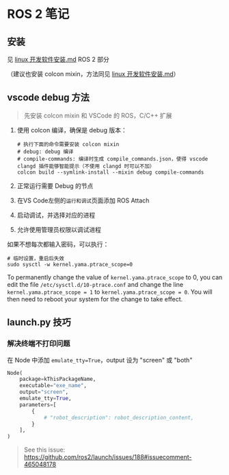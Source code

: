 # ROS 2 笔记

## 安装

见 [linux 开发软件安装.md](../Linux/linux%20开发软件安装.md) ROS 2 部分

（建议也安装 colcon mixin，方法同见 [linux 开发软件安装.md](../Linux/linux%20开发软件安装.md)）

## vscode debug 方法

>  先安装 colcon mixin 和 VSCode 的 ROS，C/C++ 扩展

1. 使用 colcon 编译，确保是 debug 版本：

   ```shell
   # 执行下面的命令需要安装 colcon mixin
   # debug: debug 编译
   # compile-commands: 编译时生成 compile_commands.json，使得 vscode clangd 插件能够智能提示（不使用 clangd 时可以不加）
   colcon build --symlink-install --mixin debug compile-commands
   ```

2. 正常运行需要 Debug 的节点
3. 在VS Code左侧的`运行和调试`页面添加 ROS Attach
4. 启动调试，并选择对应的进程
5. 允许使用管理员权限以调试进程

如果不想每次都输入密码，可以执行：

```shell
# 临时设置，重启后失效
sudo sysctl -w kernel.yama.ptrace_scope=0
```

To permanently change the value of `kernel.yama.ptrace_scope` to 0, you can edit the file `/etc/sysctl.d/10-ptrace.conf` and change the line `kernel.yama.ptrace_scope = 1` to `kernel.yama.ptrace_scope = 0`. You will then need to reboot your system for the change to take effect.

## launch.py 技巧

### 解决终端不打印问题

在 Node 中添加 `emulate_tty=True`，output 设为 "screen" 或 "both"

```python
Node(
    package=kThisPackageName,
    executable="exe_name",
    output="screen",
    emulate_tty=True,
    parameters=[
        {
            # "robot_description": robot_description_content,
        }
    ],
)
```

> See this issue: https://github.com/ros2/launch/issues/188#issuecomment-465048178

